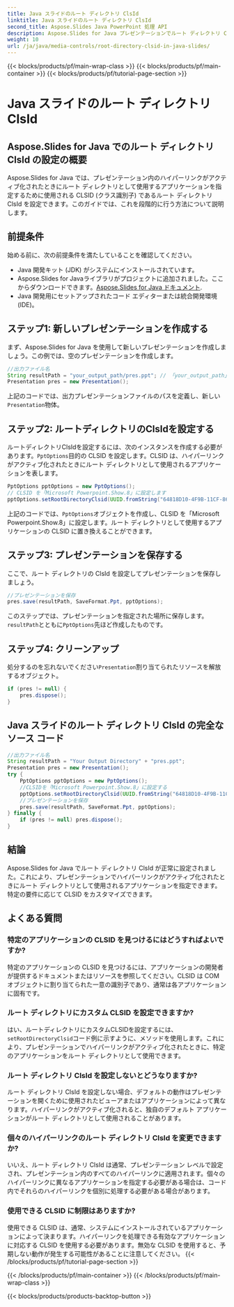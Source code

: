 ```yaml
---
title: Java スライドのルート ディレクトリ ClsId
linktitle: Java スライドのルート ディレクトリ ClsId
second_title: Aspose.Slides Java PowerPoint 処理 API
description: Aspose.Slides for Java プレゼンテーションでルート ディレクトリ ClsId を設定する方法を学びます。CLSID を使用してハイパーリンクの動作をカスタマイズします。
weight: 10
url: /ja/java/media-controls/root-directory-clsid-in-java-slides/
---
```


{{< blocks/products/pf/main-wrap-class >}}
{{< blocks/products/pf/main-container >}}
{{< blocks/products/pf/tutorial-page-section >}}

# Java スライドのルート ディレクトリ ClsId


## Aspose.Slides for Java でのルート ディレクトリ ClsId の設定の概要

Aspose.Slides for Java では、プレゼンテーション内のハイパーリンクがアクティブ化されたときにルート ディレクトリとして使用するアプリケーションを指定するために使用される CLSID (クラス識別子) であるルート ディレクトリ ClsId を設定できます。このガイドでは、これを段階的に行う方法について説明します。

## 前提条件

始める前に、次の前提条件を満たしていることを確認してください。

- Java 開発キット (JDK) がシステムにインストールされています。
-  Aspose.Slides for Javaライブラリがプロジェクトに追加されました。ここからダウンロードできます。[Aspose.Slides for Java ドキュメント](https://reference.aspose.com/slides/java/).
- Java 開発用にセットアップされたコード エディターまたは統合開発環境 (IDE)。

## ステップ1: 新しいプレゼンテーションを作成する

まず、Aspose.Slides for Java を使用して新しいプレゼンテーションを作成しましょう。この例では、空のプレゼンテーションを作成します。

```java
//出力ファイル名
String resultPath = "your_output_path/pres.ppt"; // 「your_output_path」を希望の出力ディレクトリに置き換えます。
Presentation pres = new Presentation();
```

上記のコードでは、出力プレゼンテーションファイルのパスを定義し、新しい`Presentation`物体。

## ステップ2: ルートディレクトリのClsIdを設定する

ルートディレクトリClsIdを設定するには、次のインスタンスを作成する必要があります。`PptOptions`目的の CLSID を設定します。CLSID は、ハイパーリンクがアクティブ化されたときにルート ディレクトリとして使用されるアプリケーションを表します。

```java
PptOptions pptOptions = new PptOptions();
// CLSID を「Microsoft Powerpoint.Show.8」に設定します
pptOptions.setRootDirectoryClsid(UUID.fromString("64818D10-4F9B-11CF-86EA-00AA00B929E8"));
```

上記のコードでは、`PptOptions`オブジェクトを作成し、CLSID を「Microsoft Powerpoint.Show.8」に設定します。ルート ディレクトリとして使用するアプリケーションの CLSID に置き換えることができます。

## ステップ3: プレゼンテーションを保存する

ここで、ルート ディレクトリの ClsId を設定してプレゼンテーションを保存しましょう。

```java
//プレゼンテーションを保存
pres.save(resultPath, SaveFormat.Ppt, pptOptions);
```

このステップでは、プレゼンテーションを指定された場所に保存します。`resultPath`とともに`PptOptions`先ほど作成したものです。

## ステップ4: クリーンアップ

処分するのを忘れないでください`Presentation`割り当てられたリソースを解放するオブジェクト。

```java
if (pres != null) {
    pres.dispose();
}
```

## Java スライドのルート ディレクトリ ClsId の完全なソース コード

```java
//出力ファイル名
String resultPath = "Your Output Directory" + "pres.ppt";
Presentation pres = new Presentation();
try {
	PptOptions pptOptions = new PptOptions();
	//CLSIDを「Microsoft Powerpoint.Show.8」に設定する
	pptOptions.setRootDirectoryClsid(UUID.fromString("64818D10-4F9B-11CF-86EA-00AA00B929E8"));
	//プレゼンテーションを保存
	pres.save(resultPath, SaveFormat.Ppt, pptOptions);
} finally {
	if (pres != null) pres.dispose();
}
```

## 結論

Aspose.Slides for Java でルート ディレクトリ ClsId が正常に設定されました。これにより、プレゼンテーションでハイパーリンクがアクティブ化されたときにルート ディレクトリとして使用されるアプリケーションを指定できます。特定の要件に応じて CLSID をカスタマイズできます。

## よくある質問

### 特定のアプリケーションの CLSID を見つけるにはどうすればよいですか?

特定のアプリケーションの CLSID を見つけるには、アプリケーションの開発者が提供するドキュメントまたはリソースを参照してください。CLSID は COM オブジェクトに割り当てられた一意の識別子であり、通常は各アプリケーションに固有です。

### ルート ディレクトリにカスタム CLSID を設定できますか?

はい、ルートディレクトリにカスタムCLSIDを設定するには、`setRootDirectoryClsid`コード例に示すように、メソッドを使用します。これにより、プレゼンテーションでハイパーリンクがアクティブ化されたときに、特定のアプリケーションをルート ディレクトリとして使用できます。

### ルート ディレクトリ ClsId を設定しないとどうなりますか?

ルート ディレクトリ ClsId を設定しない場合、デフォルトの動作はプレゼンテーションを開くために使用されたビューアまたはアプリケーションによって異なります。ハイパーリンクがアクティブ化されると、独自のデフォルト アプリケーションがルート ディレクトリとして使用されることがあります。

### 個々のハイパーリンクのルート ディレクトリ ClsId を変更できますか?

いいえ、ルート ディレクトリ ClsId は通常、プレゼンテーション レベルで設定され、プレゼンテーション内のすべてのハイパーリンクに適用されます。個々のハイパーリンクに異なるアプリケーションを指定する必要がある場合は、コード内でそれらのハイパーリンクを個別に処理する必要がある場合があります。

### 使用できる CLSID に制限はありますか?

使用できる CLSID は、通常、システムにインストールされているアプリケーションによって決まります。ハイパーリンクを処理できる有効なアプリケーションに対応する CLSID を使用する必要があります。無効な CLSID を使用すると、予期しない動作が発生する可能性があることに注意してください。
{{< /blocks/products/pf/tutorial-page-section >}}

{{< /blocks/products/pf/main-container >}}
{{< /blocks/products/pf/main-wrap-class >}}

{{< blocks/products/products-backtop-button >}}
